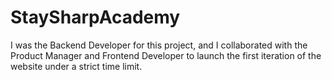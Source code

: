 # StaySharpAcademy
I was the Backend Developer for this project, and I collaborated with the Product Manager and Frontend Developer to launch the first iteration of the website under a strict time limit.
